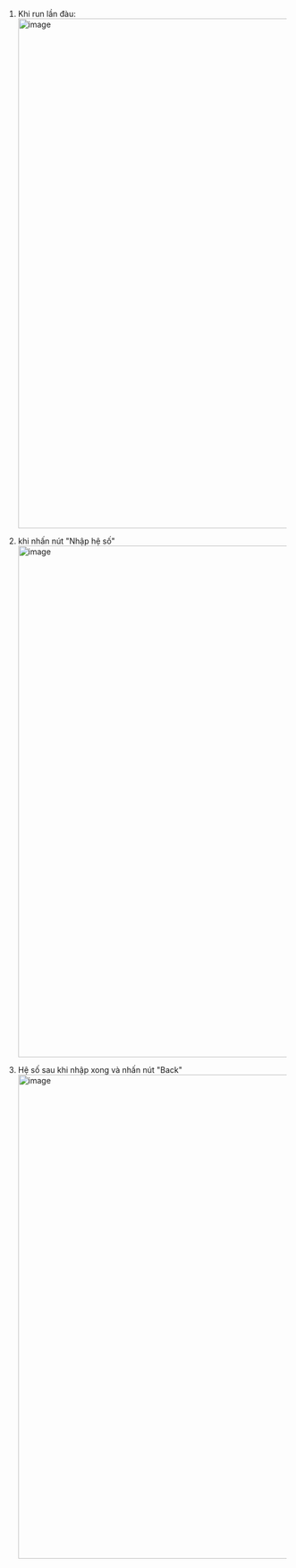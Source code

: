 1. Khi run lần đàu:
   <img width="534" height="911" alt="image" src="https://github.com/user-attachments/assets/68bfe2ee-83fa-47a6-88b6-e381179b959a" />

2. khi nhấn nút "Nhập hệ số"
   <img width="536" height="914" alt="image" src="https://github.com/user-attachments/assets/f25806f0-f204-4250-baa7-abe38e5654e1" />

3. Hệ số sau khi nhập xong và nhấn nút "Back"
   <img width="512" height="865" alt="image" src="https://github.com/user-attachments/assets/7f2b7160-b8d9-4bb5-996e-de7ba6f6741c" />




